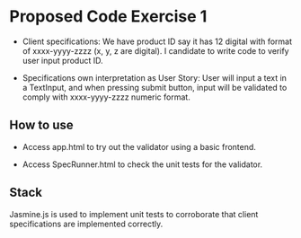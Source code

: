 # Proposed Code Exercise 1

- Client specifications: We have product ID say it has 12 digital with format of xxxx-yyyy-zzzz (x, y, z are digital). I candidate to write code to verify user input product ID.

- Specifications own interpretation as User Story: User will input a text in a TextInput, and when pressing submit button, input will be validated to comply with xxxx-yyyy-zzzz numeric format.

## How to use

- Access app.html to try out the validator using a basic frontend.

- Access SpecRunner.html to check the unit tests for the validator.

## Stack

Jasmine.js is used to implement unit tests to corroborate that client specifications are implemented correctly.
